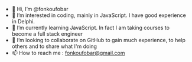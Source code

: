 - 👋 Hi, I’m @fonkoufobar
- 👀 I’m interested in coding, mainly in JavaScript. I have good experience in Delphi.
- 🌱 I’m currently learning JavaScript. In fact I am taking courses to become a full stack engineer
- 💞️ I’m looking to collaborate on GitHub to gain much experience, to help others and to share what I'm doing
- 📫 How to reach me : fonkoufobar@gmail.com

<!---
fonkoufobar/fonkoufobar is a ✨ special ✨ repository because its `README.md` (this file) appears on your GitHub profile.
You can click the Preview link to take a look at your changes.
--->
